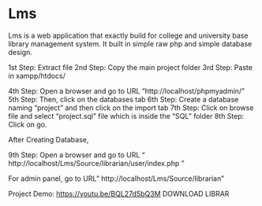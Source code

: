 # Lms
Lms is a web application that exactly build for college and university base library management system. It built in simple raw php and simple database design.

1st Step: Extract file
2nd Step: Copy the main project folder
3rd Step: Paste in xampp/htdocs/

4th Step: Open a browser and go to URL “http://localhost/phpmyadmin/”
5th Step: Then, click on the databases tab
6th Step: Create a database naming “project” and then click on the import tab
7th Step: Click on browse file and select “project.sql” file which is inside the “SQL” folder
8th Step: Click on go.

After Creating Database,

9th Step: Open a browser and go to URL “ http://localhost/Lms/Source/librarian/user/index.php ”

For admin panel, go to URL” http://localhost/Lms/Source/librarian”

Project Demo:
https://youtu.be/BQL27d5bQ3M
DOWNLOAD LIBRAR